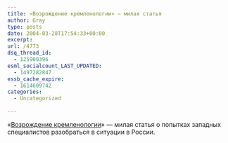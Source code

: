 ```yaml
---
title: «Возрождение кремленологии» — милая статья
author: Gray
type: posts
date: 2004-03-28T17:54:33+00:00
excerpt:
url: /4773
dsq_thread_id:
  - 125909396
esml_socialcount_LAST_UPDATED:
  - 1497282847
essb_cache_expire:
  - 1614609742
categories:
  - Uncategorized

---
```








&#171;<a href="http://inopressa.ru/print/washtimes/2004/03/26/13:17:43/kreml" target="_blank">Возрождение кремленологии</a>&#187; &#8212; милая статья о попытках западных специалистов разобраться в ситуации в России.